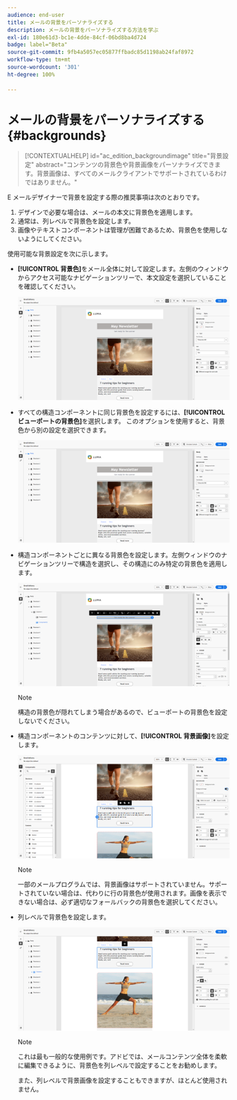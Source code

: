 ```yaml
---
audience: end-user
title: メールの背景をパーソナライズする
description: メールの背景をパーソナライズする方法を学ぶ
exl-id: 180e61d3-bc1e-4dde-84cf-06bd8ba4d724
badge: label="Beta"
source-git-commit: 9fb4a5057ec05877ffbadc85d1198ab24faf8972
workflow-type: tm+mt
source-wordcount: '301'
ht-degree: 100%

---
```


# メールの背景をパーソナライズする {#backgrounds}

>[!CONTEXTUALHELP]
>id="ac_edition_backgroundimage"
>title="背景設定"
>abstract="コンテンツの背景色や背景画像をパーソナライズできます。背景画像は、すべてのメールクライアントでサポートされているわけではありません。"

E メールデザイナーで背景を設定する際の推奨事項は次のとおりです。

1. デザインで必要な場合は、メールの本文に背景色を適用します。
1. 通常は、列レベルで背景色を設定します。
1. 画像やテキストコンポーネントは管理が困難であるため、背景色を使用しないようにしてください。

使用可能な背景設定を次に示します。

* **[!UICONTROL 背景色]**&#x200B;をメール全体に対して設定します。左側のウィンドウからアクセス可能なナビゲーションツリーで、本文設定を選択していることを確認してください。

  ![](assets/background_1.png)

* すべての構造コンポーネントに同じ背景色を設定するには、**[!UICONTROL ビューポートの背景色]**&#x200B;を選択します。 このオプションを使用すると、背景色から別の設定を選択できます。

  ![](assets/background_2.png)

* 構造コンポーネントごとに異なる背景色を設定します。左側ウィンドウのナビゲーションツリーで構造を選択し、その構造にのみ特定の背景色を適用します。

  ![](assets/background_3.png)

  >[!NOTE]
  >
  >構造の背景色が隠れてしまう場合があるので、ビューポートの背景色を設定しないでください。

* 構造コンポーネントのコンテンツに対して、**[!UICONTROL 背景画像]**&#x200B;を設定します。

  ![](assets/background_4.png)

  >[!NOTE]
  >
  >一部のメールプログラムでは、背景画像はサポートされていません。サポートされていない場合は、代わりに行の背景色が使用されます。画像を表示できない場合は、必ず適切なフォールバックの背景色を選択してください。

* 列レベルで背景色を設定します。

  ![](assets/background_5.png)

  >[!NOTE]
  >
  >これは最も一般的な使用例です。アドビでは、メールコンテンツ全体を柔軟に編集できるように、背景色を列レベルで設定することをお勧めします。

  また、列レベルで背景画像を設定することもできますが、ほとんど使用されません。

